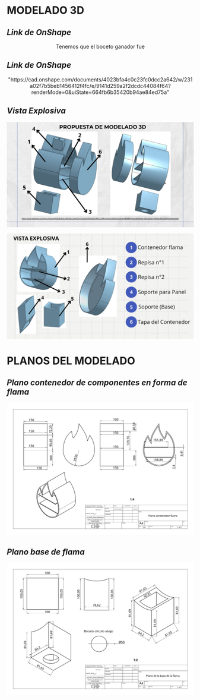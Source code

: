 # **MODELADO 3D**
## ***Link de OnShape***
<p align="center">
  Tenemos que el boceto ganador fue

## ***Link de OnShape***
<p align="center">
  "https://cad.onshape.com/documents/4023bfa4c0c23fc0dcc2a642/w/231a02f7b5beb1456412f4fc/e/9141d259a2f2dcdc44084f64?renderMode=0&uiState=664fb6b35420b94ae84ed75a"
  
  ## ***Vista Explosiva***
  <p align="center">
    <img src="https://github.com/GreisyJhoana05/Grupo2-FdD/blob/main/FdD/Imagenes/Modelado-3D-Plano/ENTREGABLE%205.jpg"  Style="margin: auto;"
      </p>

<p align="center">
  <img src="https://github.com/GreisyJhoana05/Grupo2-FdD/blob/main/FdD/Imagenes/Modelado-3D-Plano/ENTREGABLE%205%20(1).jpg" style="margin: auto;">

# **PLANOS DEL MODELADO**
## ***Plano contenedor de componentes en forma de flama***
<p align="center">
  <img src="https://github.com/GreisyJhoana05/Grupo2-FdD/blob/main/FdD/Imagenes/Modelado-3D-Plano/PLANO%20FLAMA.jpeg" style="margin: auto;">
  
## ***Plano base de flama***
<p align="center">
  <img src="https://github.com/GreisyJhoana05/Grupo2-FdD/blob/main/FdD/Imagenes/Modelado-3D-Plano/PLANO%20DE%20LA%20BASE.jpeg" style="margin: auto;">
